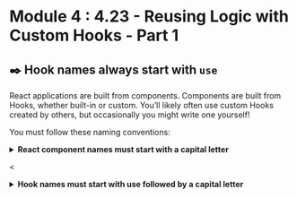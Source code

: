 # Module 4 : 4.23 - Reusing Logic with Custom Hooks - Part 1

## ✒️ Hook names always start with `use `

React applications are built from components. Components are built from Hooks, whether built-in or custom. You’ll likely often use custom Hooks created by others, but occasionally you might write one yourself!

You must follow these naming conventions:

<details>
<summary><b>React component names must start with a capital letter</b></summary>
like StatusBar and SaveButton. React components also need to return something that React knows how to display, like a piece of JSX.
</details>

<<details>

<summary><b>Hook names must start with use followed by a capital letter</b></summary>
like useState (built-in) or useOnlineStatus (custom, like earlier on the page). Hooks may return arbitrary values.
</details>
